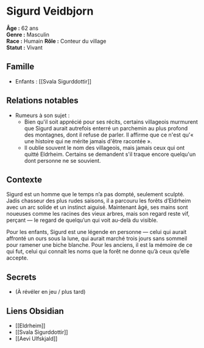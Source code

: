 # Sigurd Veidbjorn

**Âge :** 62 ans  
**Genre :** Masculin  
**Race :** Humain 
**Rôle :** Conteur du village  
**Statut :** Vivant

## Famille
- Enfants : [[Svala Sigurddottir]]

## Relations notables
- Rumeurs à son sujet : 
	- Bien qu'il soit apprécié pour ses récits, certains villageois murmurent que Sigurd aurait autrefois enterré un parchemin au plus profond des montagnes, dont il refuse de parler. Il affirme que ce n'est qu'« une histoire qui ne mérite jamais d'être racontée ».
	- Il oublie souvent le nom des villageois, mais jamais ceux qui ont quitté Eldrheim. Certains se demandent s'il traque encore quelqu'un dont personne ne se souvient.

## Contexte
Sigurd est un homme que le temps n’a pas dompté, seulement sculpté. Jadis chasseur des plus rudes saisons, il a parcouru les forêts d’Eldrheim avec un arc solide et un instinct aiguisé. Maintenant âgé, ses mains sont noueuses comme les racines des vieux arbres, mais son regard reste vif, perçant — le regard de quelqu’un qui voit au-delà du visible.

Pour les enfants, Sigurd est une légende en personne — celui qui aurait affronté un ours sous la lune, qui aurait marché trois jours sans sommeil pour ramener une biche blanche. Pour les anciens, il est la mémoire de ce qui fut, celui qui connaît les noms que la forêt ne donne qu’à ceux qu’elle accepte.

## Secrets
- (À révéler en jeu / plus tard)

## Liens Obsidian
- [[Eldrheim]]
- [[Svala Sigurddottir]]
- [[Aevi Ulfskjald]]
